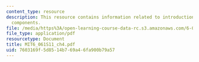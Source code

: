 ```yaml
---
content_type: resource
description: This resource contains information related to introduction to symmetrical
  components.
file: /media/https%3A/open-learning-course-data-rc.s3.amazonaws.com/6-061-introduction-to-electric-power-systems-spring-2011/7603169f5d8514b769a46fa900b79a57_MIT6_061S11_ch4.pdf
file_type: application/pdf
resourcetype: Document
title: MIT6_061S11_ch4.pdf
uid: 7603169f-5d85-14b7-69a4-6fa900b79a57
---
```


